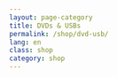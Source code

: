 ```yaml
---
layout: page-category
title: DVDs & USBs
permalink: /shop/dvd-usb/
lang: en
class: shop
category: shop
---
```

